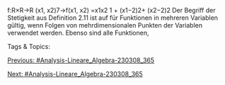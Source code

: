 f:R×R→R
(x1, x2)7→f(x1, x2) =x1x2
1 + (x1−2)2+ (x2−2)2
Der Begriff der Stetigkeit aus Definition 2.11 ist auf für Funktionen in mehreren Variablen gültig, wenn
Folgen von mehrdimensionalen Punkten der Variablen verwendet werden. Ebenso sind alle Funktionen,

   Tags & Topics:
   

[Previous: #Analysis-Lineare_Algebra-230308_365](Analysis-Lineare_Algebra-230308_365.md)

[Next: #Analysis-Lineare_Algebra-230308_365](Analysis-Lineare_Algebra-230308_365.md)